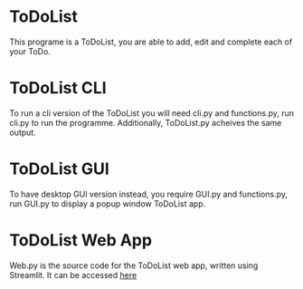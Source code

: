 # ToDoList
This programe is a ToDoList, you are able to add, edit and complete each of your ToDo. 

# ToDoList CLI

To run a cli version of the ToDoList you will need cli.py and functions.py, run cli.py to run the programme. Additionally, ToDoList.py acheives the same output.

# ToDoList GUI

To have desktop GUI version instead, you require GUI.py and functions.py, run GUI.py to display a popup window ToDoList app.

# ToDoList Web App

Web.py is the source code for the ToDoList web app, written using Streamlit. It can be accessed [here](https://todolist-web-app.streamlit.app/)
